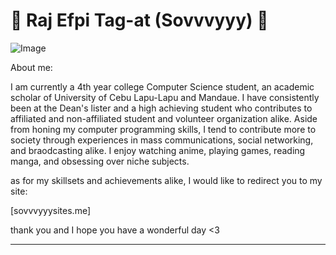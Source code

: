 # 👾 Raj Efpi Tag-at (Sovvvyyy) 👾

![Image](https://github.com/user-attachments/assets/5d4d05d7-9ff9-4636-824c-665a62c1e229)

About me:

   I am currently a 4th year college Computer Science student, an academic scholar of University of Cebu Lapu-Lapu and Mandaue.
I have consistently been at the Dean's lister and a high achieving student who contributes to affiliated and non-affiliated student
and volunteer organization alike. Aside from honing my computer programming skills, I tend to contribute more to society through 
experiences in mass communications, social networking, and braodcasting alike. I enjoy watching anime, playing games, reading manga, 
and obsessing over niche subjects.

as for my skillsets and achievements alike, I would like to redirect you to my site:

[sovvvyyysites.me]

thank you and I hope you have a wonderful day <3 

---
